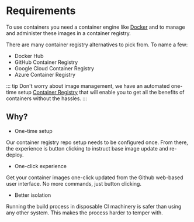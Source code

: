 # Requirements

To use containers you need a container engine like [Docker](https://www.docker.com/) and to manage and administer these images in a container registry.

There are many container registry alternatives to pick from. To name a few:

* Docker Hub
* GitHub Container Registry
* Google Cloud Container Registry
* Azure Container Registry

::: tip
Don't worry about image management, we have an automated one-time setup [Container Registry](registry.md) that will enable you to get all the benefits of containers without the hassles.
:::

## Why?

* One-time setup

Our container registry repo setup needs to be configured once. From there, the experience is button clicking to instruct base image update and re-deploy.

* One-click experience

Get your container images one-click updated from the Github web-based user interface. No more commands, just button clicking.

* Better isolation

Running the build process in disposable CI machinery is safer than using any other system. This makes the process harder to temper with.

